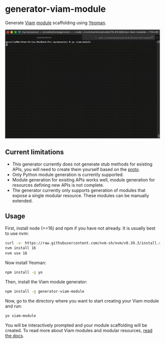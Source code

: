 # generator-viam-module

Generate [Viam](https://docs.viam.com) [module]((https://docs.viam.com/extend/modular-resources/)) scaffolding using [Yeoman](https://yeoman.io/).

![Example screen recording of usage](./generator-viam-module.gif)

## Current limitations

- This generator currently does not generate stub methods for existing APIs, you will need to create them yourself based on the [proto](https://github.com/viamrobotics/api/tree/main/proto/viam).
- Only Python module generation is currently supported.
- Module generation for existing APIs works well, module generation for resources defining new APIs is not complete.
- The generator currently only supports generation of modules that expose a single modular resource. These modules can be manually extended.

## Usage

First, install node (>=16) and npm if you have not already.
It is usually best to use nvm:

``` bash
curl -o- https://raw.githubusercontent.com/nvm-sh/nvm/v0.39.3/install.sh | bash
nvm install 16
nvm use 16
```

Now install Yeoman:

``` bash
npm install -g yo
```

Then, install the Viam module generator:

``` bash
npm install -g generator-viam-module
```

Now, go to the directory where you want to start creating your Viam module and run:

``` bash
yo viam-module
```

You will be interactively prompted and your module scaffolding will be created.
To read more about Viam modules and modular resources, [read the docs](https://docs.viam.com/extend/modular-resources/).